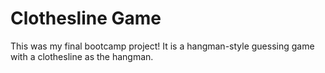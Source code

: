 # Clothesline Game
This was my final bootcamp project! It is a hangman-style guessing game with a clothesline as the hangman.
